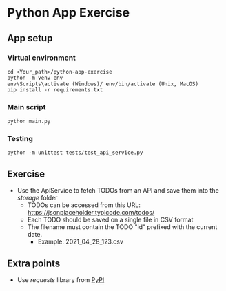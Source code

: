 # Python App Exercise

## App setup

### Virtual environment

```
cd <Your_path>/python-app-exercise
python -m venv env
env\Scripts\activate (Windows)/ env/bin/activate (Unix, MacOS)
pip install -r requirements.txt
```

### Main script

```
python main.py
```

### Testing

```
python -m unittest tests/test_api_service.py
```

## Exercise

- Use the ApiService to fetch TODOs from an API and save them into the _storage_ folder
  - TODOs can be accessed from this URL: https://jsonplaceholder.typicode.com/todos/
  - Each TODO should be saved on a single file in CSV format
  - The filename must contain the TODO "id" prefixed with the current date.
    - Example: 2021_04_28_123.csv

## Extra points

- Use _requests_ library from [PyPI](https://pypi.org/project/requests/)
